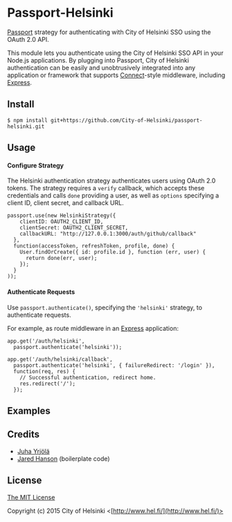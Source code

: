 # Passport-Helsinki

[Passport](http://passportjs.org/) strategy for authenticating with City of Helsinki SSO
using the OAuth 2.0 API.

This module lets you authenticate using the City of Helsinki SSO API in your Node.js
applications. By plugging into Passport, City of Helsinki authentication can be easily and
unobtrusively integrated into any application or framework that supports
[Connect](http://www.senchalabs.org/connect/)-style middleware, including
[Express](http://expressjs.com/).

## Install

    $ npm install git+https://github.com/City-of-Helsinki/passport-helsinki.git

## Usage

#### Configure Strategy

The Helsinki authentication strategy authenticates users using OAuth 2.0 tokens.
The strategy requires a `verify` callback, which accepts
these credentials and calls `done` providing a user, as well as `options`
specifying a client ID, client secret, and callback URL.

    passport.use(new HelsinkiStrategy({
        clientID: OAUTH2_CLIENT_ID,
        clientSecret: OAUTH2_CLIENT_SECRET,
        callbackURL: "http://127.0.0.1:3000/auth/github/callback"
      },
      function(accessToken, refreshToken, profile, done) {
        User.findOrCreate({ id: profile.id }, function (err, user) {
          return done(err, user);
        });
      }
    ));

#### Authenticate Requests

Use `passport.authenticate()`, specifying the `'helsinki'` strategy, to
authenticate requests.

For example, as route middleware in an [Express](http://expressjs.com/)
application:

    app.get('/auth/helsinki',
      passport.authenticate('helsinki'));

    app.get('/auth/helsinki/callback', 
      passport.authenticate('helsinki', { failureRedirect: '/login' }),
      function(req, res) {
        // Successful authentication, redirect home.
        res.redirect('/');
      });

## Examples

## Credits

  - [Juha Yrjölä](http://github.com/juyrjola)
  - [Jared Hanson](http://github.com/jaredhanson) (boilerplate code)

## License

[The MIT License](http://opensource.org/licenses/MIT)

Copyright (c) 2015 City of Helsinki <[http://www.hel.fi/](http://www.hel.fi/)>

